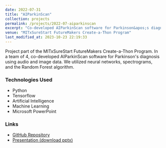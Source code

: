 ```yaml
---
date: 2022-07-31
title: "AIParkinScan"
collection: projects
permalink: /projects/2022-07-aiparkinscan
excerpt: "Co-developed AIParkinScan software for Parkinson&apos;s diagnosis using audio and image data. Utilized neural networks, spectrograms, and Random Forest algorithm."
venue: "MITxSureStart FutureMakers Create-a-Thon Program"
last_modified_at: 2023-10-23 22:19:33
---
```


Project part of the MITxSureStart FutureMakers Create-a-Thon Program. In a team of 4, co-developed AIParkinScan software for Parkinson's diagnosis using audio and image data. We utilized neural networks, spectrograms, and the Random Forest algorithm.

### Technologies Used

- Python
- Tensorflow
- Artificial Intelligence
- Machine Learning
- Microsoft PowerPoint

### Links

- [GitHub Repository](https://github.com/Aadarsha2002/AIPS)
- [Presentation (download pptx)](https://docs.google.com/presentation/d/10910WNa3CjiXIcH_T5OIXyOuOTiVKFHr/export/pptx)
